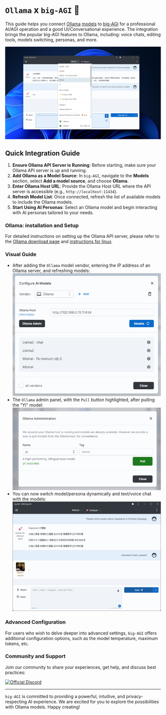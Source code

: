 # `Ollama` x `big-AGI` :llama:

This guide helps you connect [Ollama](https://ollama.ai) [models](https://ollama.ai/library) to
[big-AGI](https://big-agi.com) for a professional AI/AGI operation and a good UI/Conversational
experience. The integration brings the popular big-AGI features to Ollama, including: voice chats,
editing tools, models switching, personas, and more.

![config-local-ollama-0-example.png](pixels/config-ollama-0-example.png)

## Quick Integration Guide

1. **Ensure Ollama API Server is Running**: Before starting, make sure your Ollama API server is up and running.
2. **Add Ollama as a Model Source**: In `big-AGI`, navigate to the **Models** section, select **Add a model source**, and choose **Ollama**.
3. **Enter Ollama Host URL**: Provide the Ollama Host URL where the API server is accessible (e.g., `http://localhost:11434`).
4. **Refresh Model List**: Once connected, refresh the list of available models to include the Ollama models.
5. **Start Using AI Personas**: Select an Ollama model and begin interacting with AI personas tailored to your needs.

### Ollama: installation and Setup

For detailed instructions on setting up the Ollama API server, please refer to the
[Ollama download page](https://ollama.ai/download) and [instructions for linux](https://github.com/jmorganca/ollama/blob/main/docs/linux.md).

### Visual Guide

* After adding the `Ollama` model vendor, entering the IP address of an Ollama server, and refreshing models:
  ![config-local-ollama-1-models.png](pixels/config-ollama-1-models.png)
* The `Ollama` admin panel, with the `Pull` button highlighted, after pulling the "Yi" model:
  ![config-local-ollama-2-admin-pull.png](pixels/config-ollama-2-admin-pull.png)
* You can now switch model/persona dynamically and text/voice chat with the models:
  ![config-local-ollama-3-chat.png](pixels/config-ollama-3-chat.png)

### Advanced Configuration

For users who wish to delve deeper into advanced settings, `big-AGI` offers additional configuration options, such
as the model temperature, maximum tokens, etc.

### Community and Support

Join our community to share your experiences, get help, and discuss best practices:

[![Official Discord](https://discordapp.com/api/guilds/1098796266906980422/widget.png?style=banner2)](https://discord.gg/MkH4qj2Jp9)


---

`big-AGI` is committed to providing a powerful, intuitive, and privacy-respecting AI experience.
We are excited for you to explore the possibilities with Ollama models. Happy creating!